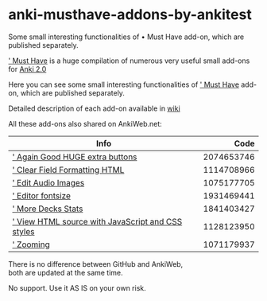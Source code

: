 # anki-musthave-addons-by-ankitest
Some small interesting functionalities of • Must Have add-on, which are published separately. 

[' Must Have](https://github.com/ankitest/anki-musthave-addon-by-ankitest) is a huge compilation of numerous very useful small add-ons for [Anki 2.0](http://ankisrs.net/)

Here you can see some small interesting functionalities of [' Must Have](https://ankiweb.net/shared/info/67643234) add-on, which are published separately.

Detailed description of each add-on available in [wiki](https://github.com/ankitest/anki-musthave-addons-by-ankitest/wiki)

All these add-ons also shared on AnkiWeb.net:

Info | Code
------------- | -------------:
[' Again Good HUGE extra buttons](https://ankiweb.net/shared/info/2074653746) | 2074653746 
[' Clear Field Formatting HTML](https://ankiweb.net/shared/info/1114708966) | 1114708966
[' Edit Audio Images](https://ankiweb.net/shared/info/1075177705) | 1075177705 
[' Editor fontsize](https://ankiweb.net/shared/info/1931469441) | 1931469441 
[' More Decks Stats](https://ankiweb.net/shared/info/1841403427) | 1841403427 
[' View HTML source with JavaScript and CSS styles](https://ankiweb.net/shared/info/1128123950) | 1128123950 
[' Zooming](https://ankiweb.net/shared/info/1071179937) | 1071179937 

There is no difference between GitHub and AnkiWeb,  
both are updated at the same time.  

No support. Use it AS IS on your own risk. 
